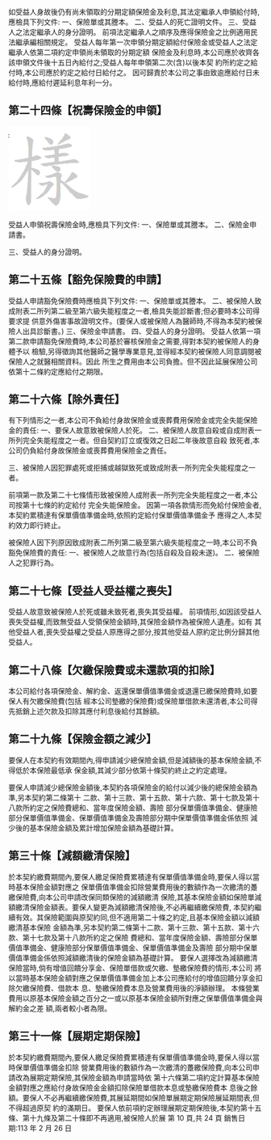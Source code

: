 如受益人身故後仍有尚未領取的分期定額保險金及利息,其法定繼承人申領給付時,應檢具下列文件: 一、保險單或其謄本。 二、受益人的死亡證明文件。 三、受益人之法定繼承人的身分證明。 前項法定繼承人之順序及應得保險金之比例適用民法繼承編相關規定。 受益人每年第一次申領分期定額給付保險金或受益人之法定繼承人依第二項約定申領尚未領取的分期定額 保險金及利息時,本公司應於收齊各該申領文件後十五日內給付之;受益人每年申領第二次(含)以後本契 約所約定之給付時,本公司應於約定之給付日給付之。 因可歸責於本公司之事由致逾應給付日未給付時,應給付遲延利息年利一分。

## 第二十四條【祝壽保險金的申領】

![0_Image_0.Png](0_Image_0.Png)

受益人申領祝壽保險金時,應檢具下列文件: 一、保險單或其謄本。 二、保險金申請書。

三、受益人的身分證明。

## 第二十五條【豁免保險費的申請】

受益人申請豁免保險費時應檢具下列文件:
一、保險單或其謄本。 二、被保險人致成附表二所列第二級至第六級失能程度之一者,檢具失能診斷書;但必要時本公司得要求提 供意外傷害事故證明文件。(要保人或被保險人為醫師時,不得為本契約被保險人出具診斷書。)
三、保險金申請書。 四、受益人的身分證明。 受益人依第一項第二款申請豁免保險費時,本公司基於審核保險金之需要,得對本契約被保險人的身體予以 檢驗,另得徵詢其他醫師之醫學專業意見,並得經本契約被保險人同意調閱被保險人之就醫相關資料。因此 所生之費用由本公司負擔。但不因此延展保險公司依第十二條約定應給付之期限。

## 第二十六條【除外責任】

有下列情形之一者,本公司不負給付身故保險金或喪葬費用保險金或完全失能保險金的責任: 一、要保人故意致被保險人於死。 二、被保險人故意自殺或自成附表一所列完全失能程度之一者。但自契約訂立或復效之日起二年後故意自殺 致死者,本公司仍負給付身故保險金或喪葬費用保險金之責任。

三、被保險人因犯罪處死或拒捕或越獄致死或致成附表一所列完全失能程度之一者。

前項第一款及第二十七條情形致被保險人成附表一所列完全失能程度之一者,本公司按第十七條的約定給付 完全失能保險金。 因第一項各款情形而免給付保險金者,本契約累積達有保單價值準備金時,依照約定給付保單價值準備金予 應得之人,本契約效力即行終止。

被保險人因下列原因致成附表二所列第二級至第六級失能程度之一時,本公司不負豁免保險費的責任: 一、被保險人之故意行為(包括自殺及自殺未遂)。 二、被保險人之犯罪行為。

## 第二十七條【受益人受益權之喪失】

受益人故意致被保險人於死或雖未致死者,喪失其受益權。 前項情形,如因該受益人喪失受益權,而致無受益人受領保險金額時,其保險金額作為被保險人遺產。如有 其他受益人者,喪失受益權之受益人原應得之部分,按其他受益人原約定比例分歸其他受益人。

## 第二十八條【欠繳保險費或未還款項的扣除】

本公司給付各項保險金、解約金、返還保單價值準備金或退還已繳保險費時,如要保人有欠繳保險費(包括 經本公司墊繳的保險費)或保險單借款未還清者,本公司得先抵銷上述欠款及扣除其應付利息後給付其餘額。

## 第二十九條【保險金額之減少】

要保人在本契約有效期間內,得申請減少總保險金額,但是減額後的基本保險金額,不得低於本保險最低承 保金額,其減少部分依第十條契約終止之約定處理。

要保人申請減少總保險金額後,本契約各項保險金的給付以減少後的總保險金額為準,另本契約第二條第十 二款、第十三款、第十五款、第十六款、第十七款及第十八款所約定之保險費總和、當年度保險金額、壽險 部分保單價值準備金、健康險部分保單價值準備金、保單價值準備金及壽險部分期中保單價值準備金係依照 減少後的基本保險金額及累計增加保險金額為基礎計算。

## 第三十條【減額繳清保險】

於本契約繳費期間內,要保人繳足保險費累積達有保單價值準備金時,要保人得以當時基本保險金額對應之 保單價值準備金扣除營業費用後的數額作為一次繳清的躉繳保險費,向本公司申請改保同類保險的減額繳清 保險,其基本保險金額如保險單減額繳清保險金額表。要保人變更為減額繳清保險後,不必再繼續繳保險費, 本契約繼續有效。其保險範圍與原契約同,但不適用第二十條之約定,且基本保險金額以減額繳清基本保險 金額為準,另本契約第二條第十二款、第十三款、第十五款、第十六款、第十七款及第十八款所約定之保險 費總和、當年度保險金額、壽險部分保單價值準備金、健康險部分保單價值準備金、保單價值準備金及壽險 部分期中保單價值準備金係依照減額繳清後的保險金額為基礎計算。 要保人選擇改為減額繳清保險當時,倘有增值回饋分享金、保險單借款或欠繳、墊繳保險費的情形,本公司 將以當時基本保險金額對應之保單價值準備金加上本公司應給付的增值回饋分享金扣除欠繳保險費、借款本 息、墊繳保險費本息及營業費用後的淨額辦理。 本條營業費用以原基本保險金額之百分之一或以原基本保險金額所對應之保單價值準備金與解約金之差 額,兩者較小者為限。

## 第三十一條【展期定期保險】

於本契約繳費期間內,要保人繳足保險費累積達有保單價值準備金時,要保人得以當時保單價值準備金扣除 營業費用後的數額作為一次繳清的躉繳保險費,向本公司申請改為展期定期保險,其保險金額為申請當時依 第十六條第二項約定計算基本保險金額對應之應給付身故保險金金額扣除保險單借款本息或墊繳保險費本 息後之餘額。要保人不必再繼續繳保險費,其展延期間如保險單展期定期保險展延期間表,但不得超過原契 約的滿期日。 要保人依前項約定辦理展期定期保險後,本契約第十五條、第十九條及第二十條即不再適用,被保險人於展 第 10 頁,共 24 頁 銷售日期:113 年 2 月 26 日